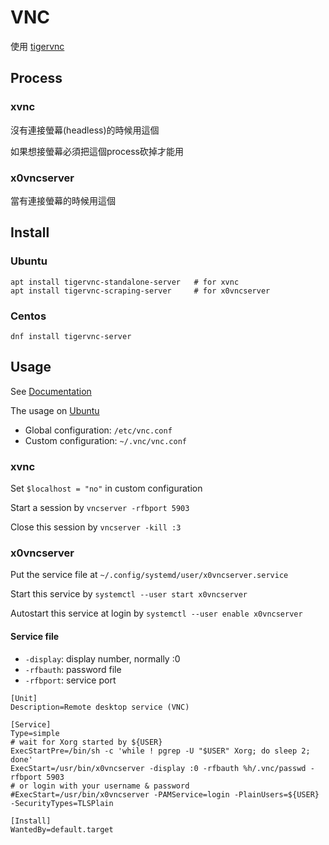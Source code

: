 # VNC

使用 [tigervnc](https://tigervnc.org)

## Process

### xvnc
沒有連接螢幕(headless)的時候用這個

如果想接螢幕必須把這個process砍掉才能用

### x0vncserver
當有連接螢幕的時候用這個

## Install

### Ubuntu

    apt install tigervnc-standalone-server   # for xvnc
    apt install tigervnc-scraping-server     # for x0vncserver

### Centos

    dnf install tigervnc-server

## Usage

See [Documentation](https://wiki.archlinux.org/title/TigerVNC)

The usage on [Ubuntu](http://manpages.ubuntu.com/manpages/focal/en/man5/vnc.conf.5x.html)
-  Global configuration: `/etc/vnc.conf`
-  Custom configuration: `~/.vnc/vnc.conf`

### xvnc

Set `$localhost = "no"` in custom configuration

Start a session by `vncserver -rfbport 5903`

Close this session by `vncserver -kill :3`


### x0vncserver

Put the service file at `~/.config/systemd/user/x0vncserver.service`

Start this service by `systemctl --user start x0vncserver`

Autostart this service at login by `systemctl --user enable x0vncserver`

#### Service file

-  `-display`: display number, normally :0
-  `-rfbauth`: password file
-  `-rfbport`: service port

```shell
[Unit]
Description=Remote desktop service (VNC)

[Service]
Type=simple
# wait for Xorg started by ${USER}
ExecStartPre=/bin/sh -c 'while ! pgrep -U "$USER" Xorg; do sleep 2; done'
ExecStart=/usr/bin/x0vncserver -display :0 -rfbauth %h/.vnc/passwd -rfbport 5903
# or login with your username & password
#ExecStart=/usr/bin/x0vncserver -PAMService=login -PlainUsers=${USER} -SecurityTypes=TLSPlain

[Install]
WantedBy=default.target

```
